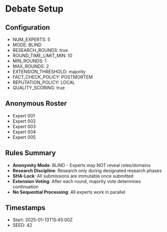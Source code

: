 # Debate Setup

## Configuration
- NUM_EXPERTS: 5
- MODE: BLIND
- RESEARCH_ROUNDS: true
- ROUND_TIME_LIMIT_MIN: 10
- MIN_ROUNDS: 1
- MAX_ROUNDS: 2
- EXTENSION_THRESHOLD: majority
- FACT_CHECK_POLICY: POSTMORTEM
- REPUTATION_POLICY: LOCAL
- QUALITY_SCORING: true

## Anonymous Roster
- Expert 001
- Expert 002  
- Expert 003
- Expert 004
- Expert 005

## Rules Summary
- **Anonymity Mode**: BLIND - Experts may NOT reveal roles/domains
- **Research Discipline**: Research only during designated research phases
- **SHA-Lock**: All submissions are immutable once submitted
- **Extension Voting**: After each round, majority vote determines continuation
- **No Sequential Processing**: All experts work in parallel

## Timestamps
- Start: 2025-01-13T15:45:00Z
- SEED: 42